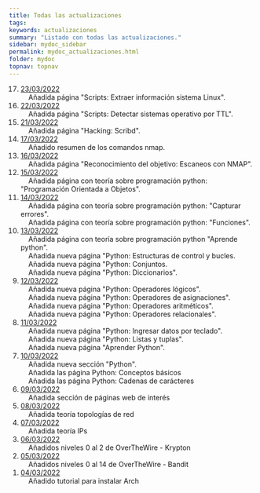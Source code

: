 ```yaml
---
title: Todas las actualizaciones
tags: 
keywords: actualizaciones
summary: "Listado con todas las actualizaciones."
sidebar: mydoc_sidebar
permalink: mydoc_actualizaciones.html
folder: mydoc
topnav: topnav
---
```


<ol reversed>
	<li><u>23/03/2022</u></li>
	&nbsp;&nbsp;&nbsp;&nbsp;Añadida página "Scripts: Extraer información sistema Linux".<br/>
	<li><u>22/03/2022</u></li>
	&nbsp;&nbsp;&nbsp;&nbsp;Añadida página "Scripts: Detectar sistemas operativo por TTL".<br/>
	<li><u>21/03/2022</u></li>
	&nbsp;&nbsp;&nbsp;&nbsp;Añadida página "Hacking: Scribd".<br/>
	<li><u>17/03/2022</u></li>
	&nbsp;&nbsp;&nbsp;&nbsp;Añadido resumen de los comandos nmap.<br/>
	<li><u>16/03/2022</u></li>
	&nbsp;&nbsp;&nbsp;&nbsp;Añadida página "Reconocimiento del objetivo: Escaneos con NMAP".<br/>
	<li><u>15/03/2022</u></li>
	&nbsp;&nbsp;&nbsp;&nbsp;Añadida página con teoría sobre programación python: "Programación Orientada a Objetos".<br/>
	<li><u>14/03/2022</u></li>
	&nbsp;&nbsp;&nbsp;&nbsp;Añadida página con teoría sobre programación python: "Capturar errores".<br/>
	&nbsp;&nbsp;&nbsp;&nbsp;Añadida página con teoría sobre programación python: "Funciones".<br/>
	<li><u>13/03/2022</u></li>
	&nbsp;&nbsp;&nbsp;&nbsp;Añadida página con teoría sobre programación python "Aprende python".<br/>
	&nbsp;&nbsp;&nbsp;&nbsp;Añadida nueva página "Python: Estructuras de control y bucles.<br/>
	&nbsp;&nbsp;&nbsp;&nbsp;Añadida nueva página "Python: Conjuntos.<br/>
	&nbsp;&nbsp;&nbsp;&nbsp;Añadida nueva página "Python: Diccionarios".<br/>
	<li><u>12/03/2022</u></li>
	&nbsp;&nbsp;&nbsp;&nbsp;Añadida nueva página "Python: Operadores lógicos".<br/>
	&nbsp;&nbsp;&nbsp;&nbsp;Añadida nueva página "Python: Operadores de asignaciones".<br/>
	&nbsp;&nbsp;&nbsp;&nbsp;Añadida nueva página "Python: Operadores aritméticos".<br/>
	&nbsp;&nbsp;&nbsp;&nbsp;Añadida nueva página "Python: Operadores relacionales".<br/>
	<li><u>11/03/2022</u></li>
	&nbsp;&nbsp;&nbsp;&nbsp;Añadida nueva página "Python: Ingresar datos por teclado".<br/>
	&nbsp;&nbsp;&nbsp;&nbsp;Añadida nueva página "Python: Listas y tuplas".<br/>
	&nbsp;&nbsp;&nbsp;&nbsp;Añadida nueva página "Aprender Python".<br/>
	<li><u>10/03/2022</u></li>
	&nbsp;&nbsp;&nbsp;&nbsp;Añadida nueva sección "Python".<br/>
	&nbsp;&nbsp;&nbsp;&nbsp;Añadida las página Python: Conceptos básicos<br/>
	&nbsp;&nbsp;&nbsp;&nbsp;Añadida las página Python: Cadenas de carácteres<br/>
	<li><u>09/03/2022</u><br/></li>
	&nbsp;&nbsp;&nbsp;&nbsp;Añadida sección de páginas web de interés<br/>
	<li><u>08/03/2022</u><br/></li>
	&nbsp;&nbsp;&nbsp;&nbsp;Añadida teoría topologías de red<br/>
	<li><u>07/03/2022</u><br/></li>
	&nbsp;&nbsp;&nbsp;&nbsp;Añadida teoría IPs<br/>
	<li><u>06/03/2022</u><br/></li>
	&nbsp;&nbsp;&nbsp;&nbsp;Añadidos niveles 0 al 2 de OverTheWire - Krypton<br/>
	<li><u>05/03/2022</u><br/></li>
	&nbsp;&nbsp;&nbsp;&nbsp;Añadidos niveles 0 al 14 de OverTheWire - Bandit<br/>
	<li><u>04/03/2022</u><br/></li>
	&nbsp;&nbsp;&nbsp;&nbsp;Añadido tutorial para instalar Arch<br/>
</ol>